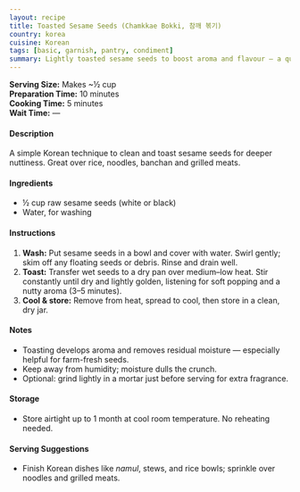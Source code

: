 ```yaml
---
layout: recipe
title: Toasted Sesame Seeds (Chamkkae Bokki, 참깨 볶기)
country: korea
cuisine: Korean
tags: [basic, garnish, pantry, condiment]
summary: Lightly toasted sesame seeds to boost aroma and flavour — a quick Korean staple for finishing dishes.
---
```

<div class="recipe-meta">
  <strong>Serving Size:</strong> Makes ~½ cup<br>
  <strong>Preparation Time:</strong> 10 minutes<br>
  <strong>Cooking Time:</strong> 5 minutes<br>
  <strong>Wait Time:</strong> —<br>
</div>

<h4>Description</h4>
<p>A simple Korean technique to clean and toast sesame seeds for deeper nuttiness. Great over rice, noodles, banchan and grilled meats.</p>

<h4>Ingredients</h4>
<ul>
<li>½ cup raw sesame seeds (white or black)</li>
<li>Water, for washing</li>
</ul>

<h4>Instructions</h4>
<ol>
<li><strong>Wash:</strong> Put sesame seeds in a bowl and cover with water. Swirl gently; skim off any floating seeds or debris. Rinse and drain well.</li>
<li><strong>Toast:</strong> Transfer wet seeds to a dry pan over medium–low heat. Stir constantly until dry and lightly golden, listening for soft popping and a nutty aroma (3–5 minutes).</li>
<li><strong>Cool & store:</strong> Remove from heat, spread to cool, then store in a clean, dry jar.</li>
</ol>

<h4>Notes</h4>
<ul>
<li>Toasting develops aroma and removes residual moisture — especially helpful for farm-fresh seeds.</li>
<li>Keep away from humidity; moisture dulls the crunch.</li>
<li>Optional: grind lightly in a mortar just before serving for extra fragrance.</li>
</ul>

<h4>Storage</h4>
<ul>
<li>Store airtight up to 1 month at cool room temperature. No reheating needed.</li>
</ul>

<h4>Serving Suggestions</h4>
<ul>
<li>Finish Korean dishes like <em>namul</em>, stews, and rice bowls; sprinkle over noodles and grilled meats.</li>
</ul>
